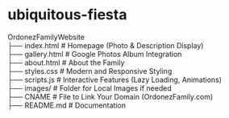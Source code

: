 # ubiquitous-fiesta
OrdonezFamilyWebsite </br>
 ├── index.html       # Homepage (Photo & Description Display) </br>
 ├── gallery.html     # Google Photos Album Integration </br>
 ├── about.html       # About the Family </br>
 ├── styles.css       # Modern and Responsive Styling </br>
 ├── scripts.js       # Interactive Features (Lazy Loading, Animations) </br>
 ├── images/          # Folder for Local Images if needed </br>
 ├── CNAME            # File to Link Your Domain (OrdonezFamily.com) </br>
 ├── README.md        # Documentation </br>
